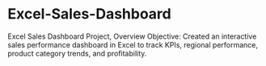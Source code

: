 # Excel-Sales-Dashboard
Excel Sales Dashboard Project, Overview   Objective:   Created an interactive sales performance dashboard in Excel to track KPIs, regional performance, product category trends, and profitability.
